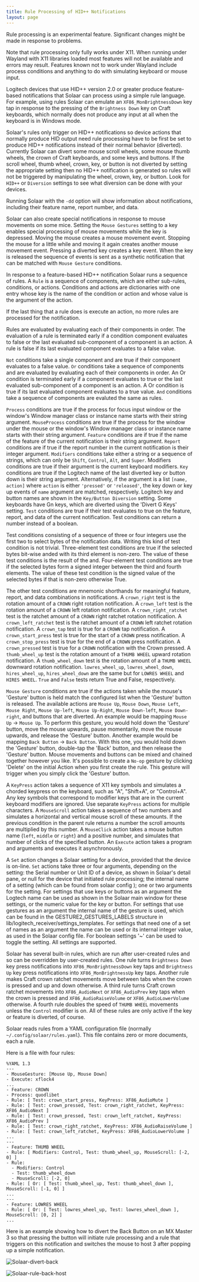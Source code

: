 ```yaml
---
title: Rule Processing of HID++ Notifications
layout: page
---
```


Rule processing is an experimental feature.  Significant changes might be made in response to problems.

Note that rule processing only fully works under X11.
When running under Wayland with X11 libraries loaded most features will not be available and errors may result.
Features known not to work under Wayland include process conditions and
anything to do with simulating keyboard or mouse input.

Logitech devices that use HID++ version 2.0 or greater produce feature-based
notifications that Solaar can process using a simple rule language.  For
example, using rules Solaar can emulate an `XF86_MonBrightnessDown` key tap
in response to the pressing of the `Brightness Down` key on Craft keyboards,
which normally does not produce any input at all when the keyboard is in
Windows mode.

Solaar's rules only trigger on HID++ notifications so device actions that
normally produce HID output need rule processing have to be first be set to
produce HID++ notifications instead of their normal behavior (diverted).
Currently Solaar can divert some mouse scroll wheels, some
mouse thumb wheels, the crown of Craft keyboards, and some keys and buttons.
If the scroll wheel, thumb wheel, crown, key, or button is
not diverted by setting the appropriate setting then no HID++ notification is
generated so rules will not be triggered by manipulating the wheel, crown, key, or button.
Look for `HID++` or `Diversion` settings to see what
diversion can be done with your devices.

Running Solaar with the `-dd`
option will show information about notifications, including their feature
name, report number, and data.

Solaar can also create special notifications in response to mouse movements on some mice.
Setting the `Mouse Gestures` setting to a key enables special processing of mouse movements
while the key is depressed.  Moving the mouse creates a mouse movement event.
Stopping the mouse for a little while and moving it again creates another mouse movement event.
Pressing a diverted key creates a key event.
When the key is released the sequence of events is sent as a synthetic notification
that can be matched with `Mouse Gesture` conditions.

In response to a feature-based HID++ notification Solaar runs a sequence of
rules.  A `Rule` is a sequence of components, which are either sub-rules,
conditions, or actions.  Conditions and actions are dictionaries with one
entry whose key is the name of the condition or action and whose value is
the argument of the action.

If the last thing that a rule does is execute an action, no more rules are
processed for the notification.

Rules are evaluated by evaluating each of their components in order.  The
evaluation of a rule is terminated early if a condition component evaluates
to false or the last evaluated sub-component of a component is an action.  A
rule is false if its last evaluated component evaluates to a false value.

`Not` conditions take a single component and are true if their component
evaluates to a false value.
`Or` conditions take a sequence of components and are evaluated by
evaluating each of their components in order.
An Or condition is terminated early if a component evaluates to true or the
last evaluated sub-component of a component is an action.
A Or condition is true if its last evaluated component evaluates to a true
value.  `And` conditions take a sequence of components are evaluted the same
as rules.

`Process` conditions are true if the process for focus input window
or the window's Window manager class or instance name starts with their string argument.
`MouseProcess` conditions are true if the process for the window under the mouse
or the window's Window manager class or instance name starts with their string argument.
`Feature` conditions are if true if the name of the feature of the current
notification is their string argument.
`Report` conditions are if true if the report number in the current
notification is their integer argument.
`Modifiers` conditions take either a string or a sequence of strings, which
can only be `Shift`, `Control`, `Alt`, and `Super`.
Modifiers conditions are true if their argument is the current keyboard
modifiers.
`Key` conditions are true if the Logitech name of the last diverted key or button down is their
string argument.  Alternatively, if the argument is a list `[name, action]` where `action`
is either `'pressed'` or `'released'`, the key down or key up events of `name` argument are
matched, respectively.  Logitech key and button names are shown in the `Key/Button Diversion`
setting.  Some keyboards have Gn keys, which are diverted using the 'Divert G Keys' setting.
`Test` conditions are true if their test evaluates to true on the feature,
report, and data of the current notification.
Test conditions can return a number instead of a boolean.

Test conditions consisting of a sequence of three or four integers use the first
two to select bytes of the notification data.
Writing this kind of test condition is not trivial.
Three-element test conditions are true if the selected bytes bit-wise anded
with its third element is non-zero.
The value of these test conditions is the result of the and.
Four-element test conditions are true if the selected bytes form a signed
integer between the third and fourth elements.
The value of these test condition is the signed value of the selected bytes
if that is non-zero otherwise True.

The other test conditions are mnemonic shorthands for meaningful feature,
report, and data combinations in notifications.
A `crown_right` test is the rotation amount of a `CROWN` right rotation notification.
A `crown_left` test is the rotation amount of a `CROWN` left rotation notification.
A `crown_right_ratchet` test is the ratchet amount of a `CROWN` right ratchet rotation notification.
A `crown_left_ratchet` test is the ratchet amount of a `CROWN` left ratchet rotation notification.
A `crown_tap` test is true for a `CROWN` tap notification.
A `crown_start_press` test is true for the start of a `CROWN` press notification.
A `crown_stop_press` test is true for the end of a `CROWN` press notification.
A `crown_pressed` test is true for a `CROWN` notification with the Crown pressed.
A `thumb_wheel_up` test is the rotation amount of a `THUMB WHEEL` upward rotation notification.
A `thumb_wheel_down` test is the rotation amount of a `THUMB WHEEL` downward rotation notification.
`lowres_wheel_up`, `lowres_wheel_down`, `hires_wheel_up`, `hires_wheel_down` are the
same but for `LOWRES WHEEL` and `HIRES WHEEL`.
`True` and `False` tests return True and False, respectively.

`Mouse Gesture` conditions are true if the actions taken while the mouse's 'Gesture' button is held match the configured list when the 'Gesture' button is released.
The available actions are `Mouse Up`, `Mouse Down`, `Mouse Left`, `Mouse Right`, `Mouse Up-left`, `Mouse Up-Right`, `Mouse Down-left`, `Mouse Down-right`, and buttons that are diverted.
An example would be mapping `Mouse Up` -> `Mouse Up`. To perform this gesture, you would hold down the 'Gesture' button, move the mouse upwards, pause momentarily, move the mouse upwards, and release the 'Gesture' button.
Another example would be mapping `Back Button` -> `Back Button`. With this one, you would hold down the 'Gesture' button, double-tap the 'Back' button, and then release the 'Gesture' button.
Mouse movements and buttons can be mixed and chained together however you like.
It's possible to create a `No-op` gesture by clicking 'Delete' on the initial Action when you first create the rule. This gesture will trigger when you simply click the 'Gesture' button.

A `KeyPress` action takes a sequence of X11 key symbols and simulates a chorded keypress on the keyboard, such as "A", "Shift+A", or "Control+A".
Any key symbols that correspond to modifier keys that are in the current keyboard modifiers are ignored.
Use separate  `KeyPress` actions for multiple characters.
A `MouseScroll` action takes a sequence of two numbers and simulates a horizontal and vertical mouse scroll of these amounts.
If the previous condition in the parent rule returns a number the scroll amounts are multiplied by this number.
A `MouseClick` action takes a mouse button name (`left`, `middle` or `right`) and a positive number, and simulates that number of clicks of the specified button.
An `Execute` action takes a program and arguments and executes it asynchronously.

A `Set` action changes a Solaar setting for a device, provided that the device is on-line.
`Set` actions take three or four arguments, depending on the setting:
the Serial number or Unit ID of a device, as shown in Solaar's detail pane,
or null for the device that initiated rule processing;
the internal name of a setting (which can be found from solaar config <device>);
one or two arguments for the setting.
For settings that use keys or buttons as an argument the Logtech name can be used
as shown in the Solaar main window for these settings,
or the numeric value for the key or button.
For settings that use gestures as an argument the internal name of the gesture is used,
which can be found in the GESTURE2_GESTURES_LABELS structure in lib/logitech_receiver/settings_templates.
For settings that need one of a set of names as an argument the name can be used or its internal integer value,
as used in the Solaar config file.
For boolean settings '~' can be used to toggle the setting.
All settings are supported.

Solaar has several built-in rules, which are run after user-created rules and so can be overridden by user-created rules.
One rule turns
`Brightness Down` key press notifications into `XF86_MonBrightnessDown` key taps
and `Brightness Up` key press notifications into `XF86_MonBrightnessUp` key taps.
Another rule makes Craft crown ratchet movements move between tabs when the crown is pressed
and up and down otherwise.
A third rule turns Craft crown ratchet movements into `XF86_AudioNext` or `XF86_AudioPrev` key taps when the crown is pressed and `XF86_AudioRaiseVolume` or `XF86_AudioLowerVolume` otherwise.
A fourth rule doubles the speed of `THUMB WHEEL` movements unless the `Control` modifier is on.
All of these rules are only active if the key or feature is diverted, of course.

Solaar reads rules from a YAML configuration file (normally `~/.config/solaar/rules.yaml`).
This file contains zero or more documents, each a rule.

Here is a file with four rules:

```
%YAML 1.3
---
- MouseGesture: [Mouse Up, Mouse Down]
- Execute: xflock4
...
- Feature: CROWN
- Process: quodlibet
- Rule: [ Test: crown_start_press, KeyPress: XF86_AudioMute ]
- Rule: [ Test: crown_pressed, Test: crown_right_ratchet, KeyPress: XF86_AudioNext ]
- Rule: [ Test: crown_pressed, Test: crown_left_ratchet, KeyPress: XF86_AudioPrev ]
- Rule: [ Test: crown_right_ratchet, KeyPress: XF86_AudioRaiseVolume ]
- Rule: [ Test: crown_left_ratchet, KeyPress: XF86_AudioLowerVolume ]
...
---
- Feature: THUMB WHEEL
- Rule: [ Modifiers: Control, Test: thumb_wheel_up, MouseScroll: [-2, 0] ]
- Rule:
  - Modifiers: Control
  - Test: thumb_wheel_down
  - MouseScroll: [-2, 0]
- Rule: [ Or: [ Test: thumb_wheel_up, Test: thumb_wheel_down ], MouseScroll: [-1, 0] ]
...
---
- Feature: LOWRES WHEEL
- Rule: [ Or: [ Test: lowres_wheel_up, Test: lowres_wheel_down ], MouseScroll: [0, 2] ]
...
```

Here is an example showing how to divert the Back Button on an MX Master 3 so that pressing
the button will initiate rule processing and a rule that triggers on this notification and
switches the mouse to host 3 after popping up a simple notification.

![Solaar-divert-back](Solaar-main-window-back-divert.png)

![Solaar-rule-back-host](Solaar-rule-editor.png)
